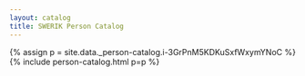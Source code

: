 ```yaml
---
layout: catalog
title: SWERIK Person Catalog
---
```

{% assign p = site.data._person-catalog.i-3GrPnM5KDKuSxfWxymYNoC %}
{% include person-catalog.html p=p %}

